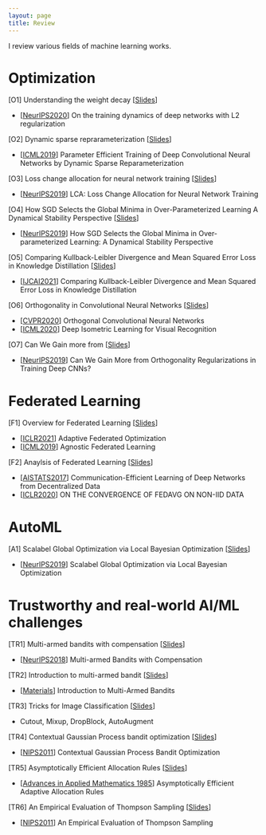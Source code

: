 ```yaml
---
layout: page
title: Review
---
```



I review various fields of machine learning works.



# Optimization

[O1] Understanding the weight decay [[Slides](https://Kthyeon.github.io/reviews/weight_decay/Weight_decay_KTH.pdf)]

 - [[NeurIPS2020](https://proceedings.neurips.cc//paper/2020/file/32fcc8cfe1fa4c77b5c58dafd36d1a98-Paper.pdf)] On the training dynamics of deep networks with L2 regularization 

[O2] Dynamic sparse reprarameterization [[Slides](https://Kthyeon.github.io/reviews/dynamic_sparse_reparameterization/presentation.pdf)]

- [[ICML2019](http://proceedings.mlr.press/v97/mostafa19a/mostafa19a.pdf)] Parameter Efficient Training of Deep Convolutional Neural Networks by Dynamic Sparse Reparameterization

[O3] Loss change allocation for neural network training [[Slides](https://Kthyeon.github.io/reviews/Loss_Change_Allocation_for_Neural_Network_Training/20200102_seminar.pdf)]

- [[NeurIPS2019](https://openreview.net/pdf?id=rkepv4HlLH)] LCA: Loss Change Allocation for Neural Network Training

[O4] How SGD Selects the Global Minima in Over-Parameterized Learning A Dynamical Stability Perspective [[Slides](https://Kthyeon.github.io/reviews/how_sgd_global_minima/0919_presentation.pdf)]

- [[NeurIPS2019](https://papers.nips.cc/paper/2018/file/6651526b6fb8f29a00507de6a49ce30f-Paper.pdf)] How SGD Selects the Global Minima in Over-parameterized Learning: A Dynamical Stability Perspective

[O5] Comparing Kullback-Leibler Divergence and Mean Squared Error Loss in Knowledge Distillation [[Slides](https://Kthyeon.github.io/reviews/comparison_kd/Seminar.pdf)]

- [[IJCAI2021](https://arxiv.org/abs/2105.08919)] Comparing Kullback-Leibler Divergence and Mean Squared Error Loss in Knowledge Distillation

[O6] Orthogonality in Convolutional Neural Networks [[Slides](https://Kthyeon.github.io/reviews/cnn_orthogonality/CNN_orthogonality.pdf)]

- [[CVPR2020](https://www1.icsi.berkeley.edu/~stellayu/publication/doc/2020ocnnCVPR.pdf)] Orthogonal Convolutional Neural Networks
- [[ICML2020](https://arxiv.org/abs/2006.16992)] Deep Isometric Learning for Visual Recognition

[O7] Can We Gain more from [[Slides](https://Kthyeon.github.io/reviews/Can_We_Gain_More_from_Orthogonality_Regularizations/seminar.pdf)]

- [[NeurIPS2019](https://papers.nips.cc/paper/2018/file/bf424cb7b0dea050a42b9739eb261a3a-Paper.pdf)] Can We Gain More from Orthogonality Regularizations in Training Deep CNNs?

# Federated Learning

[F1] Overview for Federated Learning [[Slides](https://Kthyeon.github.io/reviews/talk_for_fl/200710_FL_Taehyeon.pdf)]

- [[ICLR2021](https://openreview.net/forum?id=LkFG3lB13U5)] Adaptive Federated Optimization
- [[ICML2019](http://proceedings.mlr.press/v97/mohri19a/mohri19a.pdf)] Agnostic Federated Learning

[F2] Anaylsis of Federated Learning [[Slides](https://Kthyeon.github.io/reviews/fl_on_the_convergence/Presentation_FL_seminar_0410.pdf)]

- [[AISTATS2017](http://proceedings.mlr.press/v54/mcmahan17a/mcmahan17a.pdf)] Communication-Efficient Learning of Deep Networks from Decentralized Data
- [[ICLR2020](https://openreview.net/pdf?id=HJxNAnVtDS)] ON THE CONVERGENCE OF FEDAVG ON NON-IID DATA

# AutoML

[A1] Scalabel Global Optimization via Local Bayesian Optimization [[Slides](https://Kthyeon.github.io/reviews/scalable_bayesian/200904_seminar_TH.pdf)]

- [[NeurIPS2019](https://papers.nips.cc/paper/2019/file/6c990b7aca7bc7058f5e98ea909e924b-Paper.pdf)] Scalabel Global Optimization via Local Bayesian Optimization


# Trustworthy and real-world AI/ML challenges

[TR1] Multi-armed bandits with compensation [[Slides](https://Kthyeon.github.io/reviews/Multi_armed_Bandits_with_Compensation/seminar.pdf)]

- [[NeurIPS2018](https://proceedings.neurips.cc/paper/2018/file/8bdb5058376143fa358981954e7626b8-Paper.pdf)] Multi-armed Bandits with Compensation

[TR2] Introduction to multi-armed bandit [[Slides](https://Kthyeon.github.io/reviews/Introduction_to_multi_armed_bandit/seminar.pdf)]

- [[Materials](https://Kthyeon.github.io/reviews/Introduction_to_multi_armed_bandit/studymaterial/MAB-book.pdf)] Introduction to Multi-Armed Bandits

[TR3] Tricks for Image Classification [[Slides](https://Kthyeon.github.io/reviews/Image_classification/seminar.pdf)]

- Cutout, Mixup, DropBlock, AutoAugment

[TR4] Contextual Gaussian Process bandit optimization [[Slides](https://Kthyeon.github.io/reviews/Contextual_gaussian_process_bandit_optimization/seminar.pdf)]

- [[NIPS2011](https://papers.nips.cc/paper/2011/file/f3f1b7fc5a8779a9e618e1f23a7b7860-Paper.pdf)] Contextual Gaussian Process Bandit Optimization

[TR5] Asymptotically Efficient Allocation Rules [[Slides](https://Kthyeon.github.io/reviews/Asymptotically_Efficient_Allocation_Rules/seminar.pdf)]

- [[Advances in Applied Mathematics 1985](https://citeseerx.ist.psu.edu/viewdoc/download?doi=10.1.1.674.1620&rep=rep1&type=pdf)] Asymptotically Efficient Adaptive Allocation Rules

[TR6] An Empirical Evaluation of Thompson Sampling [[Slides](https://Kthyeon.github.io/reviews/empirical_ts/seminar.pdf)]

- [[NIPS2011](https://papers.nips.cc/paper/2011/file/e53a0a2978c28872a4505bdb51db06dc-Paper.pdf)] An Empirical Evaluation of Thompson Sampling



